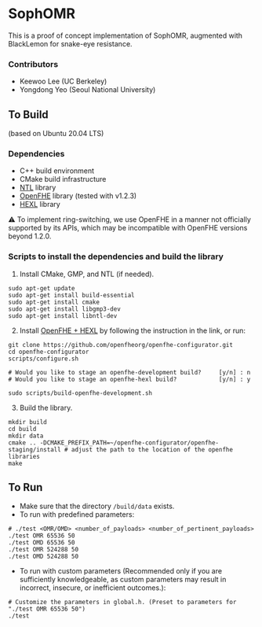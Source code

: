 # SophOMR

This is a proof of concept implementation of SophOMR, augmented with BlackLemon for snake-eye resistance.

### Contributors
- Keewoo Lee (UC Berkeley)
- Yongdong Yeo (Seoul National University)

## To Build 

(based on Ubuntu 20.04 LTS)

### Dependencies
- C++ build environment
- CMake build infrastructure
- [NTL](https://libntl.org/) library
- [OpenFHE](https://github.com/openfheorg/openfhe-development) library (tested with v1.2.3)
- [HEXL](https://github.com/intel/hexl) library

⚠️ To implement ring-switching, we use OpenFHE in a manner not officially supported by its APIs, which may be incompatible with OpenFHE versions beyond 1.2.0.

### Scripts to install the dependencies and build the library

1. Install CMake, GMP, and NTL (if needed).

```
sudo apt-get update 
sudo apt-get install build-essential 
sudo apt-get install cmake 
sudo apt-get install libgmp3-dev 
sudo apt-get install libntl-dev 
```

2. Install [OpenFHE + HEXL](https://github.com/openfheorg/openfhe-hexl) by following the instruction in the link, or run:

```
git clone https://github.com/openfheorg/openfhe-configurator.git
cd openfhe-configurator
scripts/configure.sh

# Would you like to stage an openfhe-development build?     [y/n] : n
# Would you like to stage an openfhe-hexl build?            [y/n] : y

sudo scripts/build-openfhe-development.sh
```

3. Build the library.

```
mkdir build
cd build
mkdir data
cmake .. -DCMAKE_PREFIX_PATH=~/openfhe-configurator/openfhe-staging/install # adjust the path to the location of the openfhe libraries
make
```

## To Run

- Make sure that the directory `/build/data` exists.
- To run with predefined parameters:
```
# ./test <OMR/OMD> <number_of_payloads> <number_of_pertinent_payloads>
./test OMR 65536 50
./test OMD 65536 50
./test OMR 524288 50
./test OMD 524288 50
```

- To run with custom parameters (Recommended only if you are sufficiently knowledgeable, as custom parameters may result in incorrect, insecure, or inefficient outcomes.):
```
# Customize the parameters in global.h. (Preset to parameters for "./test OMR 65536 50")
./test
```
